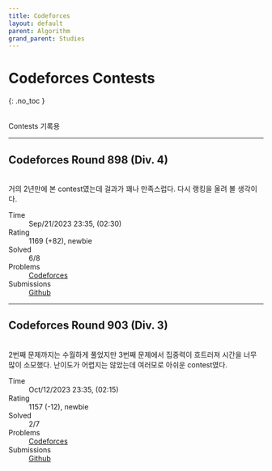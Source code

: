 ```yaml
---
title: Codeforces
layout: default
parent: Algorithm
grand_parent: Studies
---
```


# Codeforces Contests
{: .no_toc }

<br/>
Contests 기록용

---

## Codeforces Round 898 (Div. 4)

<br/>
거의 2년만에 본 contest였는데 걸과가 꽤나 만족스럽다. 다시 랭킹을 올려 볼 생각이다.

<dl>
  <dt>Time</dt>
  <dd>Sep/21/2023 23:35, (02:30)</dd>
  <dt>Rating</dt>
  <dd>1169 (+82), newbie</dd>
  <dt>Solved</dt>
  <dd>6/8</dd>
  <dt>Problems</dt>
  <dd><a href="https://codeforces.com/contest/1873">Codeforces</a></dd>
  <dt>Submissions</dt>
  <dd><a href="https://github.com/Caphile/algorithm/tree/main/Codeforces/Round%20898%20(Div.%204)">Github</a></dd>
</dl>

---

## Codeforces Round 903 (Div. 3)

<br/>
2번째 문제까지는 수월하게 풀었지만 3번째 문제에서 집중력이 흐트러져 시간을 너무 많이 소모했다. 난이도가 어렵지는 않았는데 여러모로 아쉬운 contest였다.

<dl>
  <dt>Time</dt>
  <dd>Oct/12/2023 23:35, (02:15)</dd>
  <dt>Rating</dt>
  <dd>1157 (-12), newbie</dd>
  <dt>Solved</dt>
  <dd>2/7</dd>
  <dt>Problems</dt>
  <dd><a href="https://codeforces.com/contest/1881">Codeforces</a></dd>
  <dt>Submissions</dt>
  <dd><a href="https://github.com/Caphile/algorithm/tree/main/Codeforces/Round%20903%20(Div.3)">Github</a></dd>
</dl>
